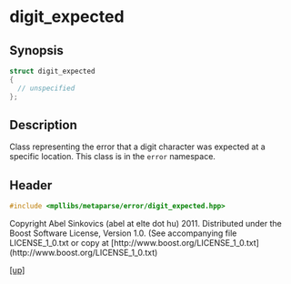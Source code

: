 # digit_expected

## Synopsis

```cpp
struct digit_expected
{
  // unspecified
};
```

## Description

Class representing the error that a digit character was expected at a specific
location. This class is in the `error` namespace.

## Header

```cpp
#include <mpllibs/metaparse/error/digit_expected.hpp>
```

<p class="copyright">
Copyright Abel Sinkovics (abel at elte dot hu) 2011.
Distributed under the Boost Software License, Version 1.0.
(See accompanying file LICENSE_1_0.txt or copy at
[http://www.boost.org/LICENSE_1_0.txt](http://www.boost.org/LICENSE_1_0.txt)
</p>

[[up]](reference.html)



